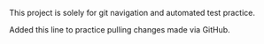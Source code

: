 This project is solely for git navigation and automated test practice.

Added this line to practice pulling changes made via GitHub.
